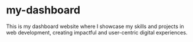 # my-dashboard
This is my dashboard website where I showcase my skills and projects in web development, creating impactful and user-centric digital experiences.
